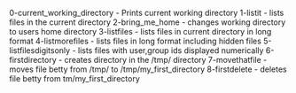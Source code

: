 0-current_working_directory - Prints current working directory
1-listit - lists files in the current directory
2-bring_me_home - changes working directory to users home directory
3-listfiles - lists files in current directory in long format
4-listmorefiles - lists files in long format including hidden files
5-listfilesdigitsonly - lists files with user,group ids displayed numerically
6-firstdirectory - creates directory in the /tmp/ directory
7-movethatfile - moves file betty from /tmp/ to /tmp/my_first_directory
8-firstdelete - deletes file betty from tm/my_first_directory
